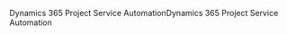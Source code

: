 <span data-ttu-id="3f0ea-101">Dynamics 365 Project Service Automation</span><span class="sxs-lookup"><span data-stu-id="3f0ea-101">Dynamics 365 Project Service Automation</span></span>
